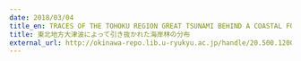 ```yaml
---
date: 2018/03/04
title_en: TRACES OF THE TOHOKU REGION GREAT TSUNAMI BEHIND A COASTAL FOREST
title: 東北地方大津波によって引き抜かれた海岸林の分布
external_url: http://okinawa-repo.lib.u-ryukyu.ac.jp/handle/20.500.12001/20428
---
```

